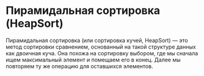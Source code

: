 # Пирамидальная сортировка (HeapSort)
Пирамидальная сортировка (или сортировка кучей, HeapSort) — это метод сортировки сравнением, основанный на такой структуре данных как двоичная куча. Она похожа на сортировку выбором, где мы сначала ищем максимальный элемент и помещаем его в конец. Далее мы повторяем ту же операцию для оставшихся элементов.

